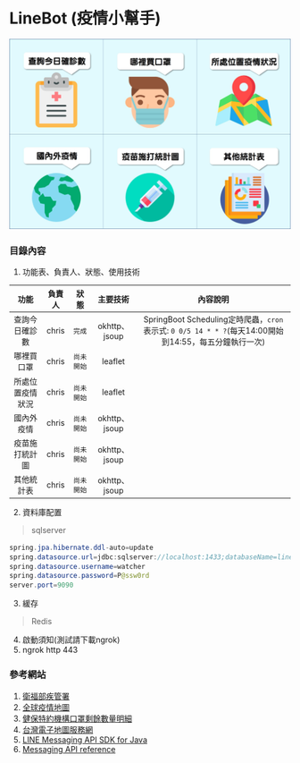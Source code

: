 # LineBot (疫情小幫手)
![目錄](https://github.com/chrisluo5311/LineBot/blob/master/src/main/resources/static/menufinal.jpg "line bot richmenu")
### 目錄內容 
1. 功能表、負責人、狀態、使用技術 

|  功能  |    負責人    | 狀態 | 主要技術 | 內容說明 |
|:------:|:----------:|:------------:|:------------:| :----------:|
|  查詢今日確診數  |  chris  | `完成` | okhttp、jsoup | SpringBoot Scheduling定時爬蟲，`cron`表示式: `0 0/5 14 * * ?`(每天14:00開始到14:55，每五分鐘執行一次)  |
|  哪裡買口罩  |  chris  | `尚未開始` | leaflet |           |
|  所處位置疫情狀況  |  chris  |  `尚未開始` | leaflet |           |
|  國內外疫情  |  chris  |  `尚未開始`  | okhttp、jsoup |           |
|  疫苗施打統計圖  |  chris  |  `尚未開始`  | okhttp、jsoup |            |
|  其他統計表  |  chris  |  `尚未開始`  | okhttp、jsoup |             |

2. 資料庫配置 
> sqlserver
```java
spring.jpa.hibernate.ddl-auto=update
spring.datasource.url=jdbc:sqlserver://localhost:1433;databaseName=linebot
spring.datasource.username=watcher
spring.datasource.password=P@ssw0rd
server.port=9090
```

3. 緩存 
> Redis

4. 啟動須知(測試請下載ngrok)
1. ngrok http 443

### 參考網站
1. [衛福部疾管署](https://www.cdc.gov.tw/ "link") 
2. [全球疫情地圖](https://covid-19.nchc.org.tw/ "全球疫情地圖")
3. [健保特約機構口罩剩餘數量明細](https://data.gov.tw/dataset/116285 "口罩link")
4. [台灣電子地圖服務網](https://www.map.com.tw/ "台灣電子地圖服務網")
5. [LINE Messaging API SDK for Java](https://github.com/line/line-bot-sdk-java "LineBot API SDK")
6. [Messaging API reference](https://developers.line.biz/en/reference/messaging-api/ "LineBot API 文件")
